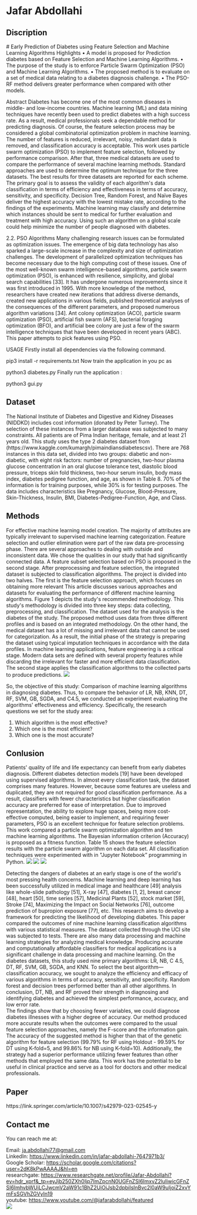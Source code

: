 


# Jafar Abdollahi

<h2> Discription </h2>
# Early Prediction of Diabetes using Feature Selection and Machine Learning Algorithms 
Highlights
•	A model is proposed for Prediction diabetes based on Feature Selection and Machine Learning Algorithms.
•	The purpose of the study is to enforce Particle Swarm Optimization (PSO) and Machine Learning Algorithms.
•	The proposed method is to evaluate on a set of medical data relating to a diabetes diagnosis challenge.
•	The PSO-RF method delivers greater performance when compared with other models.

Abstract
Diabetes has become one of the most common diseases in middle- and low-income countries. Machine learning (ML) and data mining techniques have recently been used to predict diabetes with a high success rate. As a result, medical professionals seek a dependable method for predicting diagnosis. Of course, the feature selection process may be considered a global combinatorial optimization problem in machine learning. The number of features is reduced, irrelevant, noisy, redundant data is removed, and classification accuracy is acceptable. This work uses particle swarm optimization (PSO) to implement feature selection, followed by performance comparison. After that, three medical datasets are used to compare the performance of several machine learning methods. Standard approaches are used to determine the optimum technique for the three datasets. The best results for three datasets are reported for each scheme. The primary goal is to assess the validity of each algorithm's data classification in terms of efficiency and effectiveness in terms of accuracy, sensitivity, and specificity. Decision Tree, Random Forest, and Naïve Bayes deliver the highest accuracy with the lowest mistake rate, according to the findings of the experiments. Machine learning may classify and determine which instances should be sent to medical for further evaluation and treatment with high accuracy. Using such an algorithm on a global scale could help minimize the number of people diagnosed with diabetes.  

2.2.	PSO Algorithms
Many challenging research issues can be formulated as optimization issues. The emergence of big data technology has also sparked a large-scale increase in the complexity and size of optimization challenges. The development of parallelized optimization techniques has become necessary due to the high computing cost of these issues. One of the most well-known swarm intelligence-based algorithms, particle swarm optimization (PSO), is enhanced with resilience, simplicity, and global search capabilities [33]. It has undergone numerous improvements since it was first introduced in 1995. With more knowledge of the method, researchers have created new iterations that address diverse demands, created new applications in various fields, published theoretical analyses of the consequences of the different parameters, and proposed numerous algorithm variations [34]. Ant colony optimization (ACO), particle swarm optimization (PSO), artificial fish swarm (AFS), bacterial foraging optimization (BFO), and artificial bee colony are just a few of the swarm intelligence techniques that have been developed in recent years (ABC). This paper attempts to pick features using PSO. 


USAGE
Firstly install all dependencies via the following command.

pip3 install -r requirements.txt
Now train the application in you pc as

python3 diabetes.py
Finally run the application :

python3 gui.py


<h2> Dataset </h2>
The National Institute of Diabetes and Digestive and Kidney Diseases (NIDDKD) includes cost information (donated by Peter Turney). The selection of these instances from a larger database was subjected to many constraints. All patients are of Pima Indian heritage, female, and at least 21 years old. This study uses the type 2 diabetes dataset from (https://www.kaggle.com/kumargh/pimaindiansdiabetescsv). There are 768 instances in this data set, divided into two groups: diabetic and non-diabetic, with eight risk factors: number of pregnancies, two-hour plasma glucose concentration in an oral glucose tolerance test, diastolic blood pressure, triceps skin fold thickness, two-hour serum insulin, body mass index, diabetes pedigree function, and age, as shown in Table 8. 70% of the information is for training purposes, while 30% is for testing purposes. The data includes characteristics like Pregnancy, Glucose, Blood-Pressure, Skin-Thickness, Insulin, BMI, Diabetes-Pedigree-Function, Age, and Class.



<h2> Methods </h2>
For effective machine learning model creation. The majority of attributes are typically irrelevant to supervised machine learning categorization. Feature selection and outlier elimination were part of the raw data pre-processing phase. There are several approaches to dealing with outside and inconsistent data. We chose the qualities in our study that had significantly connected data. A feature subset selection based on PSO is proposed in the second stage. After preprocessing and feature selection, the integrated dataset is subjected to classification algorithms.
The project is divided into two halves. The first is the feature selection approach, which focuses on obtaining more relevant This article discusses various approaches and datasets for evaluating the performance of different machine learning algorithms. Figure 1 depicts the study's recommended methodology. This study's methodology is divided into three key steps: data collecting, preprocessing, and classification. The dataset used for the analysis is the diabetes of the study. The proposed method uses data from three different profiles and is based on an integrated methodology. On the other hand, the medical dataset has a lot of missing and irrelevant data that cannot be used for categorization. As a result, the initial phase of the strategy is preparing the dataset using typical imputation techniques in accordance with the data profiles. 
 In machine learning applications, feature engineering is a critical stage. Modern data sets are defined with several property features while discarding the irrelevant for faster and more efficient data classification. The second stage applies the classification algorithms to the collected parts to produce predictions.

<img src="https://github.com/Jafar-Abdollahi/Type-2-diabetes-diagnosis-software-using-artificial-intelligence/blob/main/Picture1.png"> 

So, the objective of this study: Comparison of machine learning algorithms in diagnosing diabetes. Thus, to compare the behavior of LR, NB, KNN, DT, RF, SVM, GB, SGDA, and C4.5, we conducted an experiment evaluating the algorithms' effectiveness and efficiency. Specifically, the research questions we set for the study area: 
1.	Which algorithm is the most effective? 
2.	Which one is the most efficient? 
3.	Which one is the most accurate?



<h2> Conlusion </h2>
Patients' quality of life and life expectancy can benefit from early diabetes diagnosis. Different diabetes detection models [19] have been developed using supervised algorithms. In almost every classification task, the dataset comprises many features. However, because some features are useless and duplicated, they are not required for good classification performance. As a result, classifiers with fewer characteristics but higher classification accuracy are preferred for ease of interpretation. Due to improved representation, the ability to explore huge spaces, being more cost-effective computed, being easier to implement, and requiring fewer parameters, PSO is an excellent technique for feature selection problems. This work compared a particle swarm optimization algorithm and ten machine learning algorithms. The Bayesian information criterion (Accuracy) is proposed as a fitness function. Table 15 shows the feature selection results with the particle swarm algorithm on each data set. All classification techniques were experimented with in "Jupyter Notebook” programming in Python.

<img src="https://github.com/Jafar-Abdollahi/Type-2-diabetes-diagnosis-software-using-artificial-intelligence/blob/main/Picture2.png"> 
<img src="https://github.com/Jafar-Abdollahi/Type-2-diabetes-diagnosis-software-using-artificial-intelligence/blob/main/Picture3.png"> 
<img src="https://github.com/Jafar-Abdollahi/Type-2-diabetes-diagnosis-software-using-artificial-intelligence/blob/main/Picture4.png"> 

Detecting the dangers of diabetes at an early stage is one of the world's most pressing health concerns. Machine learning and deep learning has been successfully utilized in medical image and healthcare [49] analysis like whole-slide pathology [51], X-ray [47], diabetes [1, 2], breast cancer [48], heart [50], time series [57], Medicinal Plants [52], stock market [59], Stroke [74], Maximizing the Impact on Social Networks [76], outcome prediction of bupropion exposure [77], etc. This research aims to develop a framework for predicting the likelihood of developing diabetes. This paper compared the outcomes of nine machine learning classification algorithms with various statistical measures. The dataset collected through the UCI site was subjected to tests. 
There are also many data processing and machine learning strategies for analyzing medical knowledge. Producing accurate and computationally affordable classifiers for medical applications is a significant challenge in data processing and machine learning. On the diabetes datasets, this study used nine primary algorithms: LR, NB, C 4.5, DT, RF, SVM, GB, SGDA, and KNN. To select the best algorithm—classification accuracy, we sought to analyze the efficiency and efficacy of various algorithms in terms of accuracy, sensitivity, and specificity. Random forest and decision trees performed better than all other algorithms. In conclusion, DT, NB, and RF proved their strength in diagnosing and identifying diabetes and achieved the simplest performance, accuracy, and low error rate.  
The findings show that by choosing fewer variables, we could diagnose diabetes illnesses with a higher degree of accuracy. Our method produced more accurate results when the outcomes were compared to the usual feature selection approaches, namely the F-score and the information gain. The accuracy of the suggested method is higher than that of the genetic algorithm for feature selection (99.79% for RF using Holdout - 99.59% for DT using K-fold=5, and 99.86% for NB using K-fold=10). Additionally, the strategy had a superior performance utilizing fewer features than other methods that employed the same data. This work has the potential to be useful in clinical practice and serve as a tool for doctors and other medical professionals. 


<h2> Paper </h2>
https://link.springer.com/article/10.1007/s42979-023-02545-y

<h2> Contact me </h2>
You can reach me at:

Email: ja.abdollahi77@gmail.com
<br>
LinkedIn: https://www.linkedin.com/in/jafar-abdollahi-7647971b3/
<br>
Google Scholar: https://scholar.google.com/citations?user=2dK8kPwAAAAJ&hl=en
<br>
researchgate: https://www.researchgate.net/profile/Jafar-Abdollahi?ev=hdr_xprf&_tp=eyJjb250ZXh0Ijp7ImZpcnN0UGFnZSI6ImxvZ2luIiwicGFnZSI6ImhvbWUiLCJwcmV2aW91c1BhZ2UiOiJsb2dpbiIsInBvc2l0aW9uIjoiZ2xvYmFsSGVhZGVyIn19
<br>
youtube: https://www.youtube.com/@jafarabdollahi/featured
<br>
<img src="https://github.com/Jafar-Abdollahi/cuffless-bp-master-in-python-jupyter-/blob/main/2024-07-07_19-45-22.png"> 
